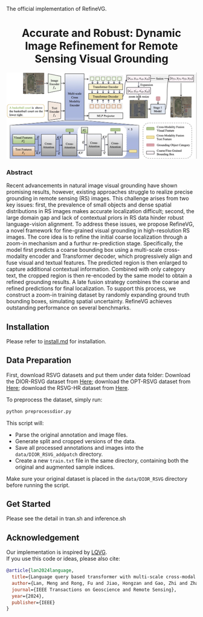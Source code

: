 The official implementation of RefineVG.

<div align="center">
<h1>
<b>
Accurate and Robust: Dynamic Image Refinement for Remote Sensing Visual Grounding
</b>
</h1>


</div>


<p align="center"><img src="docs/framework.png" width="800"/></p>


### Abstract

Recent advancements in natural image visual grounding have shown promising results, however, existing approaches struggle to realize precise grounding in remote sensing (RS) images. This challenge arises from two key issues: first, the prevalence of small objects and dense spatial distributions in RS images makes accurate localization difficult; second, the large domain gap and lack of contextual priors in RS data hinder robust language-vision alignment. To address these issues, we propose RefineVG, a novel framework for fine-grained visual grounding in high-resolution RS images. The core idea is to refine the initial coarse localization through a zoom-in mechanism and a furthur re-prediction stage. Specifically, the model first predicts a coarse bounding box using a multi-scale cross-modality encoder and Transformer decoder, which progressively align and fuse visual and textual features. The predicted region is then enlarged to capture additional contextual information. Combined with only category text, the cropped region is then re-encoded by the same model to obtain a refined grounding results. A late fusion strategy combines the coarse and refined predictions for final localization. To support this process, we construct a zoom-in training dataset by randomly expanding ground truth bounding boxes, simulating spatial uncertainty. RefineVG achieves outstanding performance on several benchmarks.



## Installation

Please refer to [install.md](install.md) for installation.

## Data Preparation

First, download RSVG datasets and put them under data folder:
Download the DIOR-RSVG dataset from [Here](https://github.com/ZhanYang-nwpu/RSVG-pytorch?tab=readme-ov-file);
download the OPT-RSVG dataset from [Here](https://github.com/like413/OPT-RSVG);
download the RSVG-HR dataset from [Here](https://github.com/LANMNG/LQVG/tree/main/RSVG-HR).

To preprocess the dataset, simply run:

```bash
python preprocessdior.py
```

This script will:
- Parse the original annotation and image files.
- Generate split and cropped versions of the data.
- Save all processed annotations and images into the `data/DIOR_RSVG_addpatch` directory.
- Create a new `train.txt` file in the same directory, containing both the original and augmented sample indices.

Make sure your original dataset is placed in the `data/DIOR_RSVG` directory before running the script.

## Get Started

Please see the detail in tran.sh and inference.sh


## Acknowledgement

Our implementation is inspired by [LQVG](https://github.com/LANMNG/LQVG/tree/main).  
If you use this code or ideas, please also cite:

```bibtex
@article{lan2024language,
  title={Language query based transformer with multi-scale cross-modal alignment for visual grounding on remote sensing images},
  author={Lan, Meng and Rong, Fu and Jiao, Hongzan and Gao, Zhi and Zhang, Lefei},
  journal={IEEE Transactions on Geoscience and Remote Sensing},
  year={2024},
  publisher={IEEE}
}
```

